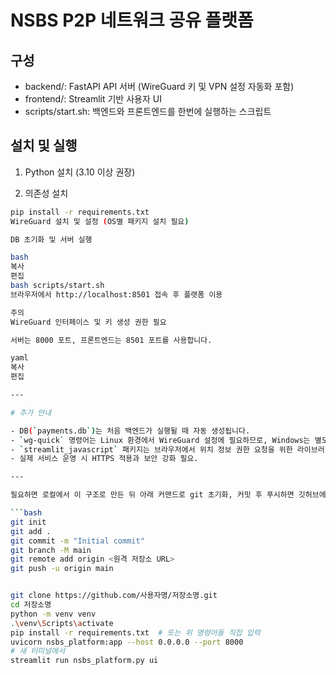 # NSBS P2P 네트워크 공유 플랫폼

## 구성
- backend/: FastAPI API 서버 (WireGuard 키 및 VPN 설정 자동화 포함)
- frontend/: Streamlit 기반 사용자 UI
- scripts/start.sh: 백엔드와 프론트엔드를 한번에 실행하는 스크립트

## 설치 및 실행

1. Python 설치 (3.10 이상 권장)

2. 의존성 설치
```bash
pip install -r requirements.txt
WireGuard 설치 및 설정 (OS별 패키지 설치 필요)

DB 초기화 및 서버 실행

bash
복사
편집
bash scripts/start.sh
브라우저에서 http://localhost:8501 접속 후 플랫폼 이용

주의
WireGuard 인터페이스 및 키 생성 권한 필요

서버는 8000 포트, 프론트엔드는 8501 포트를 사용합니다.

yaml
복사
편집

---

# 추가 안내

- DB(`payments.db`)는 처음 백엔드가 실행될 때 자동 생성됩니다.
- `wg-quick` 명령어는 Linux 환경에서 WireGuard 설정에 필요하므로, Windows는 별도 환경 필요.
- `streamlit_javascript` 패키지는 브라우저에서 위치 정보 권한 요청을 위한 라이브러리입니다.
- 실제 서비스 운영 시 HTTPS 적용과 보안 강화 필요.

---

필요하면 로컬에서 이 구조로 만든 뒤 아래 커맨드로 git 초기화, 커밋 후 푸시하면 깃허브에 올라갑니다.

```bash
git init
git add .
git commit -m "Initial commit"
git branch -M main
git remote add origin <원격 저장소 URL>
git push -u origin main


git clone https://github.com/사용자명/저장소명.git
cd 저장소명
python -m venv venv
.\venv\Scripts\activate
pip install -r requirements.txt  # 또는 위 명령어들 직접 입력
uvicorn nsbs_platform:app --host 0.0.0.0 --port 8000
# 새 터미널에서
streamlit run nsbs_platform.py ui
